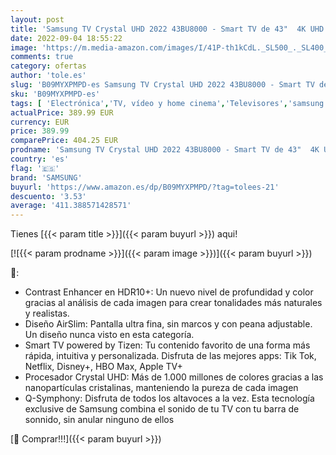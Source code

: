 ```yaml
---
layout: post
title: 'Samsung TV Crystal UHD 2022 43BU8000 - Smart TV de 43"  4K UHD  Procesador Crystal UHD  Contast Enhancer con HDR10+  Q-Symphony y Alexa integrada.'
date: 2022-09-04 18:55:22
image: 'https://m.media-amazon.com/images/I/41P-th1kCdL._SL500_._SL400_.jpg'
comments: true
category: ofertas
author: 'tole.es'
slug: 'B09MYXPMPD-es Samsung TV Crystal UHD 2022 43BU8000 - Smart TV de 43" 4K...'
sku: 'B09MYXPMPD-es'
tags: [ 'Electrónica','TV, vídeo y home cinema','Televisores','samsung','smart','tv','🇪🇸', ]
actualPrice: 389.99 EUR
currency: EUR
price: 389.99
comparePrice: 404.25 EUR
prodname: 'Samsung TV Crystal UHD 2022 43BU8000 - Smart TV de 43"  4K UHD  Procesador Crystal UHD  Contast Enhancer con HDR10+  Q-Symphony y Alexa integrada.'
country: 'es'
flag: '🇪🇸'
brand: 'SAMSUNG'
buyurl: 'https://www.amazon.es/dp/B09MYXPMPD/?tag=tolees-21'
descuento: '3.53'
average: '411.388571428571'
---
```


Tienes [{{< param title >}}]({{< param buyurl >}}) aqui!

[![{{< param prodname >}}]({{< param image >}})]({{< param buyurl >}})

🔎:

- Contrast Enhancer en HDR10+: Un nuevo nivel de profundidad y color gracias al análisis de cada imagen para crear tonalidades más naturales y realistas.
- Diseño AirSlim: Pantalla ultra fina, sin marcos y con peana adjustable. Un diseño nunca visto en esta categoría.
- Smart TV powered by Tizen: Tu contenido favorito de una forma más rápida, intuitiva y personalizada. Disfruta de las mejores apps: Tik Tok, Netflix, Disney+, HBO Max, Apple TV+
- Procesador Crystal UHD: Más de 1.000 millones de colores gracias a las nanopartículas cristalinas, manteniendo la pureza de cada imagen
- Q-Symphony: Disfruta de todos los altavoces a la vez. Esta tecnología exclusive de Samsung combina el sonido de tu TV con tu barra de sonnido, sin anular ninguno de ellos

[🛒 Comprar!!!]({{< param buyurl >}})
